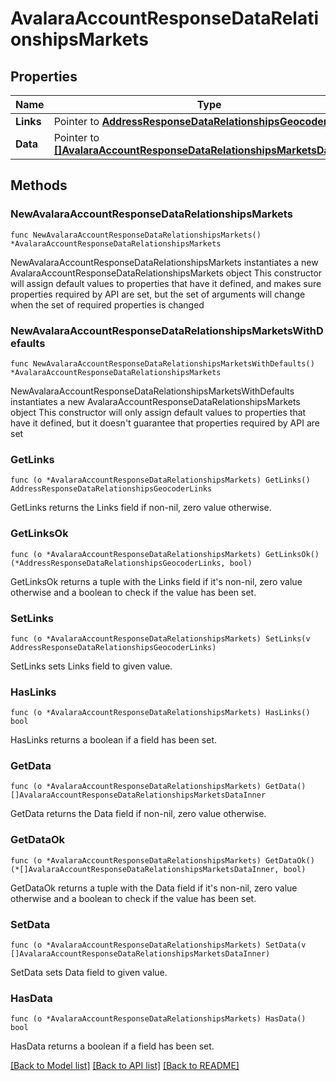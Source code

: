 # AvalaraAccountResponseDataRelationshipsMarkets

## Properties

Name | Type | Description | Notes
------------ | ------------- | ------------- | -------------
**Links** | Pointer to [**AddressResponseDataRelationshipsGeocoderLinks**](AddressResponseDataRelationshipsGeocoderLinks.md) |  | [optional] 
**Data** | Pointer to [**[]AvalaraAccountResponseDataRelationshipsMarketsDataInner**](AvalaraAccountResponseDataRelationshipsMarketsDataInner.md) |  | [optional] 

## Methods

### NewAvalaraAccountResponseDataRelationshipsMarkets

`func NewAvalaraAccountResponseDataRelationshipsMarkets() *AvalaraAccountResponseDataRelationshipsMarkets`

NewAvalaraAccountResponseDataRelationshipsMarkets instantiates a new AvalaraAccountResponseDataRelationshipsMarkets object
This constructor will assign default values to properties that have it defined,
and makes sure properties required by API are set, but the set of arguments
will change when the set of required properties is changed

### NewAvalaraAccountResponseDataRelationshipsMarketsWithDefaults

`func NewAvalaraAccountResponseDataRelationshipsMarketsWithDefaults() *AvalaraAccountResponseDataRelationshipsMarkets`

NewAvalaraAccountResponseDataRelationshipsMarketsWithDefaults instantiates a new AvalaraAccountResponseDataRelationshipsMarkets object
This constructor will only assign default values to properties that have it defined,
but it doesn't guarantee that properties required by API are set

### GetLinks

`func (o *AvalaraAccountResponseDataRelationshipsMarkets) GetLinks() AddressResponseDataRelationshipsGeocoderLinks`

GetLinks returns the Links field if non-nil, zero value otherwise.

### GetLinksOk

`func (o *AvalaraAccountResponseDataRelationshipsMarkets) GetLinksOk() (*AddressResponseDataRelationshipsGeocoderLinks, bool)`

GetLinksOk returns a tuple with the Links field if it's non-nil, zero value otherwise
and a boolean to check if the value has been set.

### SetLinks

`func (o *AvalaraAccountResponseDataRelationshipsMarkets) SetLinks(v AddressResponseDataRelationshipsGeocoderLinks)`

SetLinks sets Links field to given value.

### HasLinks

`func (o *AvalaraAccountResponseDataRelationshipsMarkets) HasLinks() bool`

HasLinks returns a boolean if a field has been set.

### GetData

`func (o *AvalaraAccountResponseDataRelationshipsMarkets) GetData() []AvalaraAccountResponseDataRelationshipsMarketsDataInner`

GetData returns the Data field if non-nil, zero value otherwise.

### GetDataOk

`func (o *AvalaraAccountResponseDataRelationshipsMarkets) GetDataOk() (*[]AvalaraAccountResponseDataRelationshipsMarketsDataInner, bool)`

GetDataOk returns a tuple with the Data field if it's non-nil, zero value otherwise
and a boolean to check if the value has been set.

### SetData

`func (o *AvalaraAccountResponseDataRelationshipsMarkets) SetData(v []AvalaraAccountResponseDataRelationshipsMarketsDataInner)`

SetData sets Data field to given value.

### HasData

`func (o *AvalaraAccountResponseDataRelationshipsMarkets) HasData() bool`

HasData returns a boolean if a field has been set.


[[Back to Model list]](../README.md#documentation-for-models) [[Back to API list]](../README.md#documentation-for-api-endpoints) [[Back to README]](../README.md)


